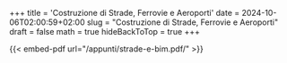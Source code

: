 +++
title = 'Costruzione di Strade, Ferrovie e Aeroporti'
date = 2024-10-06T02:00:59+02:00
slug = "Costruzione di Strade, Ferrovie e Aeroporti"
draft = false
math = true
hideBackToTop = true
+++

{{< embed-pdf url="/appunti/strade-e-bim.pdf/" >}}